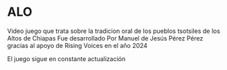 # ALO
Video juego que trata sobre la tradicion oral de los pueblos tsotsiles de los Altos de Chiapas
Fue desarrollado Por Manuel de Jesús Pérez Pérez gracias al apoyo de Rising Voices en el año 2024

El juego sigue en constante actualización
